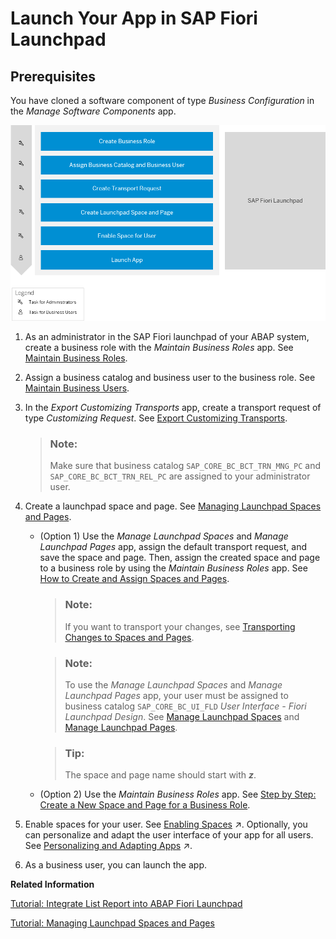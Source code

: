 <!-- loioea41912278ea4525adc3ddd4e4f7988a -->

# Launch Your App in SAP Fiori Launchpad



<a name="loioea41912278ea4525adc3ddd4e4f7988a__section_p1q_dll_xrb"/>

## Prerequisites

You have cloned a software component of type *Business Configuration* in the *Manage Software Components* app.



![](images/Custom_UI_Using_BAS_Step_4_d8b027c.png)

1.  As an administrator in the SAP Fiori launchpad of your ABAP system, create a business role with the *Maintain Business Roles* app. See [Maintain Business Roles](../50-administration-and-ops/maintain-business-roles-8980ad0.md).
2.  Assign a business catalog and business user to the business role. See [Maintain Business Users](../50-administration-and-ops/maintain-business-users-e40e710.md).
3.  In the *Export Customizing Transports* app, create a transport request of type *Customizing Request*. See [Export Customizing Transports](../50-administration-and-ops/export-customizing-transports-fa7366c.md).

    > ### Note:  
    > Make sure that business catalog `SAP_CORE_BC_BCT_TRN_MNG_PC` and `SAP_CORE_BC_BCT_TRN_REL_PC` are assigned to your administrator user.

4.  Create a launchpad space and page. See [Managing Launchpad Spaces and Pages](https://help.sap.com/products/BTP/10fd1742ea914256abedb34bf15bd069/e55f5cc8ccec490f83a00284659bce9f.html).
    -   \(Option 1\) Use the *Manage Launchpad Spaces* and *Manage Launchpad Pages* app, assign the default transport request, and save the space and page. Then, assign the created space and page to a business role by using the *Maintain Business Roles* app. See [How to Create and Assign Spaces and Pages](https://help.sap.com/products/BTP/10fd1742ea914256abedb34bf15bd069/a2318ca9a44b474daadaad85feb2f364.html).

        > ### Note:  
        > If you want to transport your changes, see [Transporting Changes to Spaces and Pages](https://help.sap.com/viewer/10fd1742ea914256abedb34bf15bd069/Cloud/en-US/cc9914d702be4ec0b71b8a74d0549b36.html).

        > ### Note:  
        > To use the *Manage Launchpad Spaces* and *Manage Launchpad Pages* app, your user must be assigned to business catalog `SAP_CORE_BC_UI_FLD` *User Interface - Fiori Launchpad Design*. See [Manage Launchpad Spaces](https://help.sap.com/products/BTP/10fd1742ea914256abedb34bf15bd069/ad119b284f8249cfb4c3fc86c76404c5.html?version=Cloud) and [Manage Launchpad Pages](https://help.sap.com/products/BTP/10fd1742ea914256abedb34bf15bd069/8a174e235493472095c0bcec957dfee0.html?version=Cloudhttps://help.sap.com/products/BTP/10fd1742ea914256abedb34bf15bd069/8a174e235493472095c0bcec957dfee0.html?version=Cloud).

        > ### Tip:  
        > The space and page name should start with ***z***.

    -   \(Option 2\) Use the *Maintain Business Roles* app. See [Step by Step: Create a New Space and Page for a Business Role](https://help.sap.com/products/BTP/10fd1742ea914256abedb34bf15bd069/ab05d9e086554a08af88d6482deb1bcb.html?version=Cloud).

5.  Enable spaces for your user. See [Enabling Spaces](https://help.sap.com/viewer/10fd1742ea914256abedb34bf15bd069/Cloud/en-US/64a5e1675ce7413791a654d2228a90be.html "There are two parameters and one user setting that influence if the launchpad uses spaces or the home page for displaying the apps.") :arrow_upper_right:. Optionally, you can personalize and adapt the user interface of your app for all users. See [Personalizing and Adapting Apps](https://help.sap.com/viewer/fd8f9fda63fa4c7a92bb1d4b4ac5582c/Cloud/en-US/e144c749695545eba5d5479a40357fa6.html "When running an app in the SAP Fiori launchpad, end users can personalize object pages and key users can adapt the user interface for all users of the app (for example, a team lead can add a field that&apos;s then available for all team members).") :arrow_upper_right:.
6.  As a business user, you can launch the app.

**Related Information**  


[Tutorial: Integrate List Report into ABAP Fiori Launchpad](https://developers.sap.com/tutorials/abap-environment-abap-flp.html)

[Tutorial: Managing Launchpad Spaces and Pages](https://education.hana.ondemand.com/education/pub/s4/index.html?library=library.txt&show=project!PR_4DFA77D97EA8389A)

